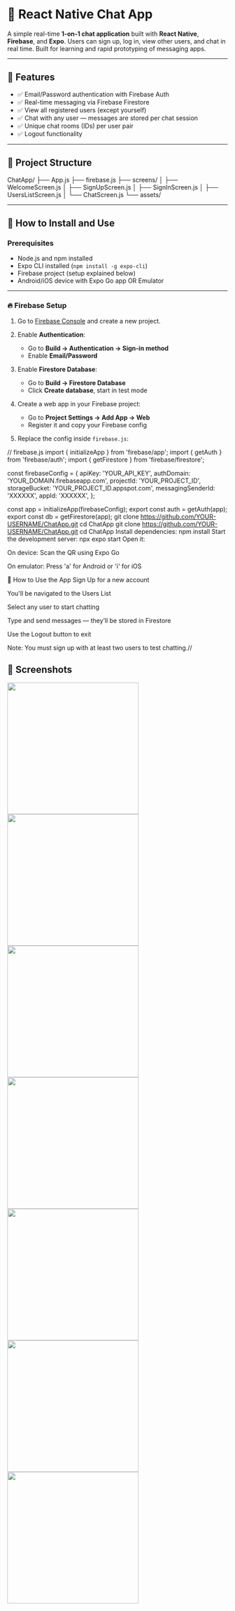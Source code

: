 # 📱 React Native Chat App

A simple real-time **1-on-1 chat application** built with **React Native**, **Firebase**, and **Expo**. Users can sign up, log in, view other users, and chat in real time. Built for learning and rapid prototyping of messaging apps.

---

## 🔧 Features

- ✅ Email/Password authentication with Firebase Auth  
- ✅ Real-time messaging via Firebase Firestore  
- ✅ View all registered users (except yourself)  
- ✅ Chat with any user — messages are stored per chat session  
- ✅ Unique chat rooms (IDs) per user pair  
- ✅ Logout functionality  

---

## 📂 Project Structure

ChatApp/ ├── App.js ├── firebase.js ├── screens/ │ ├── WelcomeScreen.js │ ├── SignUpScreen.js │ ├── SignInScreen.js │ ├── UsersListScreen.js │ └── ChatScreen.js └── assets/

---

## 📲 How to Install and Use

### Prerequisites

- Node.js and npm installed
- Expo CLI installed (`npm install -g expo-cli`)
- Firebase project (setup explained below)
- Android/iOS device with Expo Go app OR Emulator

---

### 🔥 Firebase Setup

1. Go to [Firebase Console](https://console.firebase.google.com/) and create a new project.

2. Enable **Authentication**:
   - Go to **Build → Authentication → Sign-in method**
   - Enable **Email/Password**

3. Enable **Firestore Database**:
   - Go to **Build → Firestore Database**
   - Click **Create database**, start in test mode

4. Create a web app in your Firebase project:
   - Go to **Project Settings → Add App → Web**
   - Register it and copy your Firebase config

5. Replace the config inside `firebase.js`:


// firebase.js
import { initializeApp } from 'firebase/app';
import { getAuth } from 'firebase/auth';
import { getFirestore } from 'firebase/firestore';

const firebaseConfig = {
  apiKey: 'YOUR_API_KEY',
  authDomain: 'YOUR_DOMAIN.firebaseapp.com',
  projectId: 'YOUR_PROJECT_ID',
  storageBucket: 'YOUR_PROJECT_ID.appspot.com',
  messagingSenderId: 'XXXXXX',
  appId: 'XXXXXX',
};

const app = initializeApp(firebaseConfig);
export const auth = getAuth(app);
export const db = getFirestore(app);
git clone https://github.com/YOUR-USERNAME/ChatApp.git
cd ChatApp
git clone https://github.com/YOUR-USERNAME/ChatApp.git
cd ChatApp
Install dependencies: npm install
Start the development server: npx expo start
Open it:

On device: Scan the QR using Expo Go

On emulator: Press 'a' for Android or 'i' for iOS

👤 How to Use the App
Sign Up for a new account

You'll be navigated to the Users List

Select any user to start chatting

Type and send messages — they’ll be stored in Firestore

Use the Logout button to exit

Note: You must sign up with at least two users to test chatting.//

## 📸 Screenshots
<img src="./screenshots/1.jpg" width="300">
<img src="./screenshots/2.jpg" width="300">
<img src="./screenshots/3.jpg" width="300">
<img src="./screenshots/4.jpg" width="300">
<img src="./screenshots/5.jpg" width="300">
<img src="./screenshots/6.jpg" width="300">
<img src="./screenshots/7.jpg" width="300">

